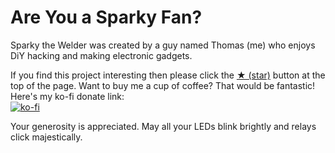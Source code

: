 # Are You a Sparky Fan?
Sparky the Welder was created by a guy named Thomas (me) who enjoys DiY hacking and making electronic gadgets.

If you find this project interesting then please click the
<a class="github-button" href="https://github.com/ntkme/github-buttons" data-icon="octicon-star" aria-label="Star ntkme/github-buttons on GitHub">&#9733; (star)</a> 
button at the top of the page. 
Want to buy me a cup of coffee? That would be fantastic! Here's my ko-fi donate link:  
[![ko-fi](https://www.ko-fi.com/img/donate_sm.png)](https://ko-fi.com/E1E2NNLE)

Your generosity is appreciated. May all your LEDs blink brightly and relays click majestically.
